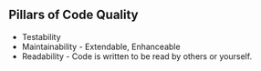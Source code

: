 ## Pillars of Code Quality

* Testability
* Maintainability - Extendable, Enhanceable 
* Readability - Code is written to be read by others or yourself.